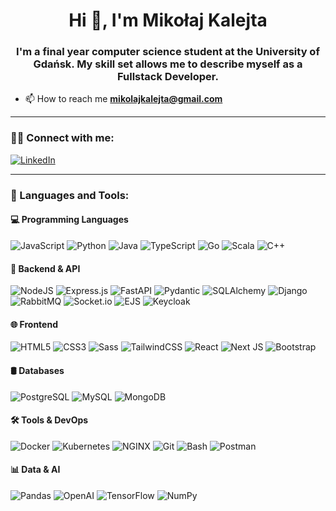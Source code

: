 <h1 align="center">Hi 👋, I'm Mikołaj Kalejta</h1>
<h3 align="center">I'm a final year computer science student at the University of Gdańsk. My skill set allows me to describe myself as a Fullstack Developer.</h3>

- 📫 How to reach me **mikolajkalejta@gmail.com**

---

### 🧑‍💼 Connect with me:

[![LinkedIn](https://img.shields.io/badge/LinkedIn-blue?logo=linkedin&logoColor=white&style=for-the-badge)](https://www.linkedin.com/in/miko%C5%82aj-kalejta-5462332a3/)

---

### 🚀 Languages and Tools:

#### 💻 Programming Languages  
![JavaScript](https://img.shields.io/badge/JavaScript-%23F7DF1E.svg?logo=javascript&logoColor=black&style=for-the-badge)
![Python](https://img.shields.io/badge/Python-3670A0?logo=python&logoColor=white&style=for-the-badge)
![Java](https://img.shields.io/badge/Java-007396?logo=java&logoColor=white&style=for-the-badge)
![TypeScript](https://img.shields.io/badge/TypeScript-3178C6?logo=typescript&logoColor=white&style=for-the-badge)
![Go](https://img.shields.io/badge/Go-00ADD8?logo=go&logoColor=white&style=for-the-badge)
![Scala](https://img.shields.io/badge/Scala-DE3423?logo=scala&logoColor=white&style=for-the-badge)
![C++](https://img.shields.io/badge/C%2B%2B-00599C?logo=c%2B%2B&logoColor=white&style=for-the-badge)

#### 🧠 Backend & API  
![NodeJS](https://img.shields.io/badge/Node.js-%2343853D.svg?logo=node.js&logoColor=white&style=for-the-badge)
![Express.js](https://img.shields.io/badge/Express.js-%23404d59.svg?logo=express&logoColor=white&style=for-the-badge)
![FastAPI](https://img.shields.io/badge/FastAPI-009688?logo=fastapi&logoColor=white&style=for-the-badge)
![Pydantic](https://img.shields.io/badge/Pydantic-E92063?logo=pydantic&logoColor=white&style=for-the-badge)
![SQLAlchemy](https://img.shields.io/badge/SQLAlchemy-D71F00?logo=sqlalchemy&logoColor=white&style=for-the-badge)
![Django](https://img.shields.io/badge/Django-%23092E20.svg?logo=django&logoColor=white&style=for-the-badge)
![RabbitMQ](https://img.shields.io/badge/RabbitMQ-FF6600?logo=rabbitmq&logoColor=white&style=for-the-badge)
![Socket.io](https://img.shields.io/badge/Socket.io-010101?logo=socket.io&logoColor=white&style=for-the-badge)
![EJS](https://img.shields.io/badge/EJS-8C8C8C?style=for-the-badge)
![Keycloak](https://img.shields.io/badge/Keycloak-0075A8?logo=keycloak&logoColor=white&style=for-the-badge)

#### 🌐 Frontend  
![HTML5](https://img.shields.io/badge/HTML5-%23E34F26.svg?logo=html5&logoColor=white&style=for-the-badge)
![CSS3](https://img.shields.io/badge/CSS3-%231572B6.svg?logo=css3&logoColor=white&style=for-the-badge)
![Sass](https://img.shields.io/badge/Sass-%23CC6699.svg?logo=sass&logoColor=white&style=for-the-badge)
![TailwindCSS](https://img.shields.io/badge/TailwindCSS-%2306B6D4.svg?logo=tailwind-css&logoColor=white&style=for-the-badge)
![React](https://img.shields.io/badge/React-%2320232a.svg?logo=react&logoColor=%2361DAFB&style=for-the-badge)
![Next JS](https://img.shields.io/badge/Next-black?logo=next.js&logoColor=white&style=for-the-badge)
![Bootstrap](https://img.shields.io/badge/Bootstrap-%23563D7C.svg?logo=bootstrap&logoColor=white&style=for-the-badge)

#### 🛢️ Databases  
![PostgreSQL](https://img.shields.io/badge/PostgreSQL-%23316192.svg?logo=postgresql&logoColor=white&style=for-the-badge)
![MySQL](https://img.shields.io/badge/MySQL-%2300f.svg?logo=mysql&logoColor=white&style=for-the-badge)
![MongoDB](https://img.shields.io/badge/MongoDB-%2347A248.svg?logo=mongodb&logoColor=white&style=for-the-badge)

#### 🛠️ Tools & DevOps  
![Docker](https://img.shields.io/badge/Docker-%230db7ed.svg?logo=docker&logoColor=white&style=for-the-badge)
![Kubernetes](https://img.shields.io/badge/Kubernetes-%23326CE5.svg?logo=kubernetes&logoColor=white&style=for-the-badge)
![NGINX](https://img.shields.io/badge/NGINX-%23009639.svg?logo=nginx&logoColor=white&style=for-the-badge)
![Git](https://img.shields.io/badge/Git-%23F05033.svg?logo=git&logoColor=white&style=for-the-badge)
![Bash](https://img.shields.io/badge/Bash-%234EAA25.svg?logo=gnu-bash&logoColor=white&style=for-the-badge)
![Postman](https://img.shields.io/badge/Postman-FF6C37?logo=postman&logoColor=white&style=for-the-badge)

#### 📊 Data & AI  
![Pandas](https://img.shields.io/badge/Pandas-%23150458.svg?logo=pandas&logoColor=white&style=for-the-badge)
![OpenAI](https://img.shields.io/badge/OpenAI-412991?logo=openai&logoColor=white&style=for-the-badge)
![TensorFlow](https://img.shields.io/badge/TensorFlow-FF6F00?logo=tensorflow&logoColor=white&style=for-the-badge)
![NumPy](https://img.shields.io/badge/NumPy-013243?logo=numpy&logoColor=white&style=for-the-badge)
